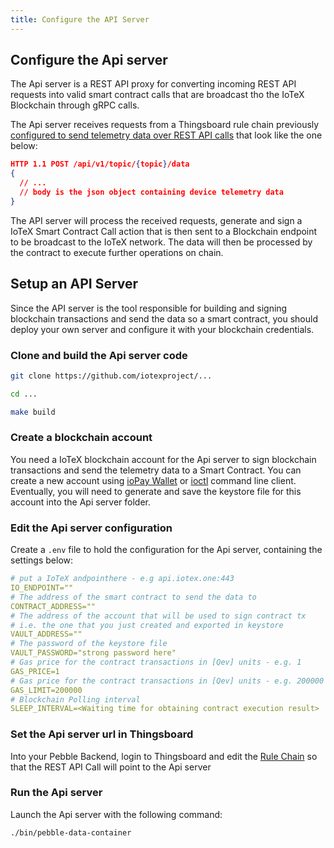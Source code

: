 ```yaml
---
title: Configure the API Server
---
```


## Configure the Api server

The Api server is a REST API proxy for converting incoming REST API requests into valid smart contract calls that are broadcast tho the IoTeX Blockchain through gRPC calls.

The Api server receives requests from a Thingsboard rule chain previously [configured to send telemetry data over REST API calls](pebble-blockchain-tbrule) that look like the one below:

```json
HTTP 1.1 POST /api/v1/topic/{topic}/data
{
  // ...
  // body is the json object containing device telemetry data
}
```

The API server will process the received requests, generate and sign a IoTeX Smart Contract Call action that is then sent to a Blockchain endpoint to be broadcast to the IoTeX network.
The data will then be processed by the contract to execute further operations on chain.

## Setup an API Server

Since the API server is the tool responsible for building and signing blockchain transactions and send the data so a smart contract, you should deploy your own server and configure it with your blockchain credentials.

### Clone and build the Api server code

```sh
git clone https://github.com/iotexproject/...

cd ...

make build
```

### Create a blockchain account

You need a IoTeX blockchain account for the Api server to sign blockchain transactions and send the telemetry data to a Smart Contract. You can create a new account using [ioPay Wallet](iopay.iotex.io) or [ioctl]() command line client. Eventually, you will need to generate and save the keystore file for this account into the Api server folder.

### Edit the Api server configuration

Create a `.env` file to hold the configuration for the Api server, containing the settings below:

```yaml
# put a IoTeX andpointhere - e.g api.iotex.one:443
IO_ENDPOINT=""
# The address of the smart contract to send the data to
CONTRACT_ADDRESS=""
# The address of the account that will be used to sign contract tx
# i.e. the one that you just created and exported in keystore
VAULT_ADDRESS=""
# The password of the keystore file
VAULT_PASSWORD="strong password here"
# Gas price for the contract transactions in [Qev] units - e.g. 1
GAS_PRICE=1
# Gas price for the contract transactions in [Qev] units - e.g. 200000
GAS_LIMIT=200000
# Blockchain Polling interval
SLEEP_INTERVAL=<Waiting time for obtaining contract execution result>
```

### Set the Api server url in Thingsboard

Into your Pebble Backend, login to Thingsboard and edit the [Rule Chain](pebble-blockchain-tbrule) so that the REST API Call will point to the Api server

### Run the Api server

Launch the Api server with the following command:

```sh
./bin/pebble-data-container
```
